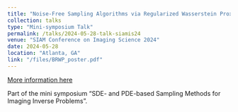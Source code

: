 ```yaml
---
title: "Noise-Free Sampling Algorithms via Regularized Wasserstein Proximals"
collection: talks
type: "Mini-symposium Talk"
permalink: /talks/2024-05-28-talk-siamis24
venue: "SIAM Conference on Imaging Science 2024"
date: 2024-05-28
location: "Atlanta, GA"
link: "/files/BRWP_poster.pdf"
---
```


[More information here](https://meetings.siam.org/sess/dsp_talk.cfm?p=135963)

Part of the mini symposium “SDE- and PDE-based Sampling Methods for Imaging Inverse Problems”.
